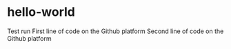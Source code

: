 # hello-world
Test run
First line of code on the Github platform
Second line of code on the Github platform
